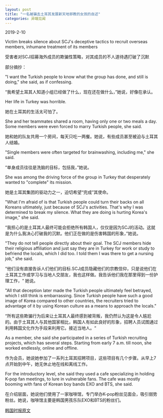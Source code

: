 ```yaml
---
layout: post
title: "一名被骗去土耳其发展新天地邪教的女孩的自述"
categories: 异端见闻
---
```


2019-2-10

Victim breaks silence about SCJ's deceptive tactics to recruit overseas members, inhumane treatment of its members

受害者对SCJ招募海外成员的欺骗性策略，对其成员的不人道待遇打破了沉默

部分摘抄：

"I want the Turkish people to know what the group has done, and still is doing," she said, as if confessing. 

“我希望土耳其人知道小组已经做了什么，现在还在做什么，”她说，好像在承认。

Her life in Turkey was horrible.

她在土耳其的生活太可怕了。
<!--more-->
She and her teammates shared a room, having only one or two meals a day. Some members were even forced to marry Turkish people, she said. 

她和她的队友共用一个房间，每天只吃一两餐。她说，有些成员甚至被迫与土耳其人结婚。

"Single members were often targeted for brainwashing, including me," she said. 

“单身成员往往是洗脑的目标，包括我，”她说。

She was among the driving force of the group in Turkey that desperately wanted to "complete" its mission.

她是土耳其集团的驱动力之一，迫切希望“完成”其使命。

"What I'm afraid of is that Turkish people could turn their backs on all Koreans ultimately, just because of SCJ's activities. That's why I was determined to break my silence. What they are doing is hurting Korea's image," she said.

“我担心的是土耳其人最终可能会拒绝所有韩国人，仅仅是因为SCJ的活动。这就是为什么我决心打破我的沉默。他们正在做的是伤害韩国的形象，”她说。

"They do not tell people directly about their goal. The SCJ members hide their religious affiliation and just say they are in Turkey for work or study to befriend the locals, which I did too. I told them I was there to get a nursing job," she said.

“他们没有直接告诉人们他们的目标.SCJ成员隐藏他们的宗教信仰，只是说他们在土耳其工作或学习与当地人交朋友，我也这样做。我告诉他们我在那里得到一份护理工作，“ 她说。

"All that deception later made the Turkish people ultimately feel betrayed, which I still think is embarrassing. Since Turkish people have such a good image of Korea compared to other countries, the recruiters tried to advantage of it by using Korean culture as a means to approach the locals." 

“所有这些欺骗行为后来让土耳其人最终感到被背叛，我仍然认为这是令人尴尬的。由于土耳其人与其他国家相比，韩国人有如此良好的形象，招聘人员试图通过利用韩国文化作为手段来利用它。接近当地人。“

As a member, she said she participated in a series of Turkish recruiting projects, which has several steps. Starting from early 7 a.m. till noon, she worked endlessly, online and offline. 

作为会员，她说她参加了一系列土耳其招聘项目，这些项目有几个步骤。从早上7点开始到中午，她无休止地在线和离线工作。

For the introductory level, she said they used a cafe specializing in holding K-pop fan meetings, to lure in vulnerable fans. The cafe was mostly booming with fans of Korean boy bands EXO and BTS, she said. 

在介绍层面，她说他们使用了一家咖啡馆，专门举办K-pop粉丝见面会，吸引弱势粉丝。她说，咖啡馆主要是韩国男孩乐队EXO和BTS的粉丝们。

[韩国时报原文](http://www.koreatimes.co.kr/www/culture/2019/02/293_263104.html)